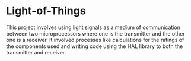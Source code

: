 # Light-of-Things
This project involves using light signals as a medium of communication  between two microprocessors where one is the transmitter and the other one is  a receiver. It involved processes like calculations for the ratings of the  components used and writing code using the HAL library to both the  transmitter and receiver. 
